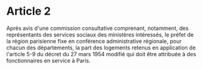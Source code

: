 # Article 2

Après avis d'une commission consultative comprenant, notamment, des représentants des services sociaux des ministères intéressés, le préfet de la région parisienne fixe en conférence administrative régionale, pour chacun des départements, la part des logements retenus en application de l'article 5-9 du décret du 27 mars 1954 modifié qui doit être attribuée à des fonctionnaires en service à Paris.
